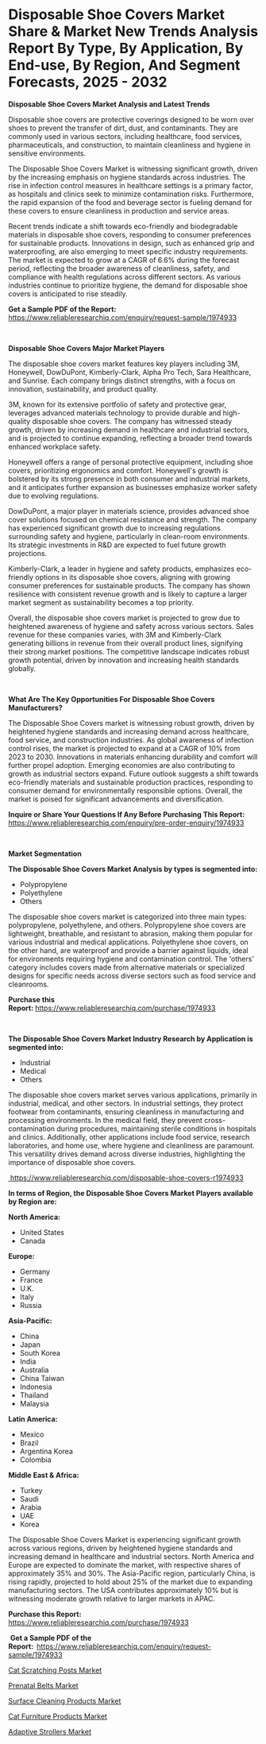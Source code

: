 <p><h1>Disposable Shoe Covers Market Share & Market New Trends Analysis Report By Type, By Application, By End-use, By Region, And Segment Forecasts, 2025 - 2032</h1></p><p><strong>Disposable Shoe Covers Market Analysis and Latest Trends</strong></p>
<p><p>Disposable shoe covers are protective coverings designed to be worn over shoes to prevent the transfer of dirt, dust, and contaminants. They are commonly used in various sectors, including healthcare, food services, pharmaceuticals, and construction, to maintain cleanliness and hygiene in sensitive environments. </p><p>The Disposable Shoe Covers Market is witnessing significant growth, driven by the increasing emphasis on hygiene standards across industries. The rise in infection control measures in healthcare settings is a primary factor, as hospitals and clinics seek to minimize contamination risks. Furthermore, the rapid expansion of the food and beverage sector is fueling demand for these covers to ensure cleanliness in production and service areas.</p><p>Recent trends indicate a shift towards eco-friendly and biodegradable materials in disposable shoe covers, responding to consumer preferences for sustainable products. Innovations in design, such as enhanced grip and waterproofing, are also emerging to meet specific industry requirements. The market is expected to grow at a CAGR of 6.6% during the forecast period, reflecting the broader awareness of cleanliness, safety, and compliance with health regulations across different sectors. As various industries continue to prioritize hygiene, the demand for disposable shoe covers is anticipated to rise steadily.</p></p>
<p><strong>Get a Sample PDF of the Report:&nbsp;</strong> <a href="https://www.reliableresearchiq.com/enquiry/request-sample/1974933?utm_campaign=1842&utm_medium=2&utm_source=Github&utm_content=ia&utm_term=05042025&utm_id=disposable-shoe-covers">https://www.reliableresearchiq.com/enquiry/request-sample/1974933</a></p>
<p>&nbsp;</p>
<p><strong>Disposable Shoe Covers Major Market Players</strong></p>
<p><p>The disposable shoe covers market features key players including 3M, Honeywell, DowDuPont, Kimberly-Clark, Alpha Pro Tech, Sara Healthcare, and Sunrise. Each company brings distinct strengths, with a focus on innovation, sustainability, and product quality.</p><p>3M, known for its extensive portfolio of safety and protective gear, leverages advanced materials technology to provide durable and high-quality disposable shoe covers. The company has witnessed steady growth, driven by increasing demand in healthcare and industrial sectors, and is projected to continue expanding, reflecting a broader trend towards enhanced workplace safety.</p><p>Honeywell offers a range of personal protective equipment, including shoe covers, prioritizing ergonomics and comfort. Honeywell's growth is bolstered by its strong presence in both consumer and industrial markets, and it anticipates further expansion as businesses emphasize worker safety due to evolving regulations.</p><p>DowDuPont, a major player in materials science, provides advanced shoe cover solutions focused on chemical resistance and strength. The company has experienced significant growth due to increasing regulations surrounding safety and hygiene, particularly in clean-room environments. Its strategic investments in R&D are expected to fuel future growth projections.</p><p>Kimberly-Clark, a leader in hygiene and safety products, emphasizes eco-friendly options in its disposable shoe covers, aligning with growing consumer preferences for sustainable products. The company has shown resilience with consistent revenue growth and is likely to capture a larger market segment as sustainability becomes a top priority.</p><p>Overall, the disposable shoe covers market is projected to grow due to heightened awareness of hygiene and safety across various sectors. Sales revenue for these companies varies, with 3M and Kimberly-Clark generating billions in revenue from their overall product lines, signifying their strong market positions. The competitive landscape indicates robust growth potential, driven by innovation and increasing health standards globally.</p></p>
<p>&nbsp;</p>
<p><strong>What Are The Key Opportunities For Disposable Shoe Covers Manufacturers?</strong></p>
<p><p>The Disposable Shoe Covers market is witnessing robust growth, driven by heightened hygiene standards and increasing demand across healthcare, food service, and construction industries. As global awareness of infection control rises, the market is projected to expand at a CAGR of 10% from 2023 to 2030. Innovations in materials enhancing durability and comfort will further propel adoption. Emerging economies are also contributing to growth as industrial sectors expand. Future outlook suggests a shift towards eco-friendly materials and sustainable production practices, responding to consumer demand for environmentally responsible options. Overall, the market is poised for significant advancements and diversification.</p></p>
<p><strong>Inquire or Share Your Questions If Any Before Purchasing This Report:</strong> <a href="https://www.reliableresearchiq.com/enquiry/pre-order-enquiry/1974933?utm_campaign=1842&utm_medium=2&utm_source=Github&utm_content=ia&utm_term=05042025&utm_id=disposable-shoe-covers">https://www.reliableresearchiq.com/enquiry/pre-order-enquiry/1974933</a></p>
<p>&nbsp;</p>
<p><strong>Market Segmentation</strong></p>
<p><strong>The Disposable Shoe Covers Market Analysis by types is segmented into:</strong></p>
<p><ul><li>Polypropylene</li><li>Polyethylene</li><li>Others</li></ul></p>
<p><p>The disposable shoe covers market is categorized into three main types: polypropylene, polyethylene, and others. Polypropylene shoe covers are lightweight, breathable, and resistant to abrasion, making them popular for various industrial and medical applications. Polyethylene shoe covers, on the other hand, are waterproof and provide a barrier against liquids, ideal for environments requiring hygiene and contamination control. The 'others' category includes covers made from alternative materials or specialized designs for specific needs across diverse sectors such as food service and cleanrooms.</p></p>
<p><strong>Purchase this Report:&nbsp;</strong><a href="https://www.reliableresearchiq.com/purchase/1974933?utm_campaign=1842&utm_medium=2&utm_source=Github&utm_content=ia&utm_term=05042025&utm_id=disposable-shoe-covers">https://www.reliableresearchiq.com/purchase/1974933</a></p>
<p>&nbsp;</p>
<p><strong>The Disposable Shoe Covers Market Industry Research by Application is segmented into:</strong></p>
<p><ul><li>Industrial</li><li>Medical</li><li>Others</li></ul></p>
<p><p>The disposable shoe covers market serves various applications, primarily in industrial, medical, and other sectors. In industrial settings, they protect footwear from contaminants, ensuring cleanliness in manufacturing and processing environments. In the medical field, they prevent cross-contamination during procedures, maintaining sterile conditions in hospitals and clinics. Additionally, other applications include food service, research laboratories, and home use, where hygiene and cleanliness are paramount. This versatility drives demand across diverse industries, highlighting the importance of disposable shoe covers.</p></p>
<p><a href="https://www.reliableresearchiq.com/disposable-shoe-covers-r1974933?utm_campaign=1842&utm_medium=2&utm_source=Github&utm_content=ia&utm_term=05042025&utm_id=disposable-shoe-covers">&nbsp;https://www.reliableresearchiq.com/disposable-shoe-covers-r1974933</a></p>
<p><strong>In terms of Region, the Disposable Shoe Covers Market Players available by Region are:</strong></p>
<p>
    <p> <strong> North America: </strong>
        <ul>
            <li>United States</li>
            <li>Canada</li>
        </ul>
        </p> 
    <p> <strong> Europe: </strong>
        <ul>
            <li>Germany</li>
            <li>France</li>
            <li>U.K.</li>
            <li>Italy</li>
            <li>Russia</li>
        </ul>
        </p> 
    <p> <strong> Asia-Pacific: </strong>
        <ul>
            <li>China</li>
            <li>Japan</li>
            <li>South Korea</li>
            <li>India</li>
            <li>Australia</li>
            <li>China Taiwan</li>
            <li>Indonesia</li>
            <li>Thailand</li>
            <li>Malaysia</li>
        </ul>
        </p> 
    <p> <strong> Latin America: </strong>
        <ul>
            <li>Mexico</li>
            <li>Brazil</li>
            <li>Argentina Korea</li>
            <li>Colombia</li>
        </ul>
        </p> 
    <p> <strong> Middle East & Africa: </strong>
        <ul>
            <li>Turkey</li>
            <li>Saudi</li>
            <li>Arabia</li>
            <li>UAE</li>
            <li>Korea</li>
        </ul>
    </p>
    </p>
<p><p>The Disposable Shoe Covers Market is experiencing significant growth across various regions, driven by heightened hygiene standards and increasing demand in healthcare and industrial sectors. North America and Europe are expected to dominate the market, with respective shares of approximately 35% and 30%. The Asia-Pacific region, particularly China, is rising rapidly, projected to hold about 25% of the market due to expanding manufacturing sectors. The USA contributes approximately 10% but is witnessing moderate growth relative to larger markets in APAC.</p></p>
<p><strong>Purchase this Report: </strong><a href="https://www.reliableresearchiq.com/purchase/1974933?utm_campaign=1842&utm_medium=2&utm_source=Github&utm_content=ia&utm_term=05042025&utm_id=disposable-shoe-covers">https://www.reliableresearchiq.com/purchase/1974933</a></p>
<p>&nbsp;<strong>Get a Sample PDF of the Report:&nbsp;&nbsp;</strong><a href="https://www.reliableresearchiq.com/enquiry/request-sample/1974933?utm_campaign=1842&utm_medium=2&utm_source=Github&utm_content=ia&utm_term=05042025&utm_id=disposable-shoe-covers">https://www.reliableresearchiq.com/enquiry/request-sample/1974933</a></p>
<p><strong></strong></p>
<p><p><a href="https://github.com/mronmizoe/Market-Research-Report-List-1/blob/main/cat-scratching-posts-market.md?utm_campaign=1842&utm_medium=2&utm_source=Github&utm_content=ia&utm_term=05042025&utm_id=disposable-shoe-covers">Cat Scratching Posts Market</a></p><p><a href="https://github.com/tandyorandby/Market-Research-Report-List-1/blob/main/prenatal-belts-market.md?utm_campaign=1842&utm_medium=2&utm_source=Github&utm_content=ia&utm_term=05042025&utm_id=disposable-shoe-covers">Prenatal Belts Market</a></p><p><a href="https://github.com/gitfwelday/Market-Research-Report-List-1/blob/main/surface-cleaning-products-market.md?utm_campaign=1842&utm_medium=2&utm_source=Github&utm_content=ia&utm_term=05042025&utm_id=disposable-shoe-covers">Surface Cleaning Products Market</a></p><p><a href="https://github.com/hayasiorover/Market-Research-Report-List-1/blob/main/cat-furniture-products-market.md?utm_campaign=1842&utm_medium=2&utm_source=Github&utm_content=ia&utm_term=05042025&utm_id=disposable-shoe-covers">Cat Furniture Products Market</a></p><p><a href="https://github.com/janskudiony/Market-Research-Report-List-1/blob/main/adaptive-strollers-market.md?utm_campaign=1842&utm_medium=2&utm_source=Github&utm_content=ia&utm_term=05042025&utm_id=disposable-shoe-covers">Adaptive Strollers Market</a></p></p>